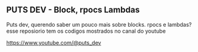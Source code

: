 ## PUTS DEV - Block, rpocs Lambdas

Puts dev, querendo saber um pouco mais sobre blocks. rpocs e lambdas?
esse reposiorio tem os codigos mostrados no canal do youtube

https://www.youtube.com/@puts_dev
